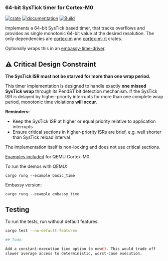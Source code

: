 ### 64-bit SysTick timer for Cortex-M0

[![crate](https://img.shields.io/crates/v/systick-timer.svg)](https://crates.io/crates/systick-timer)
[![documentation](https://docs.rs/systick-timer/badge.svg)](https://docs.rs/systick-timer/)
[![Build](https://github.com/kaidokert/systick-timer-rs/actions/workflows/rust.yml/badge.svg)](https://github.com/kaidokert/systick-timer-rs/actions/workflows/rust.yml)

Implements a 64-bit SysTick based timer, that tracks
overflows and provides as single monotonic 64-bit value
at the desired resolution. The only dependencies are [cortex-m](https://crates.io/crates/cortex-m)
and [cortex-m-rt](https://crates.io/crates/cortex-m-rt) crates.

Optionally wraps this in an [embassy-time-driver](https://crates.io/crates/embassy-time-driver).

## ⚠️ Critical Design Constraint

**The SysTick ISR must not be starved for more than one wrap period.**

This timer implementation is designed to handle exactly **one missed SysTick wrap** through its PendST bit detection mechanism. If the SysTick ISR is delayed by higher-priority interrupts for more than one complete wrap period, monotonic time violations **will occur**.

**Reminders:**
- Keep the SysTick ISR at higher or equal priority relative to application interrupts
- Ensure critical sections in higher-priority ISRs are brief, e.g. well shorter than SysTick reload interval

The implementation itself is non-locking and does not use critical sections.


[Examples included](https://github.com/kaidokert/systick-timer-rs/tree/main/examples) for QEMU Cortex-M0.

To run the demos with QEMU:

```
cargo runq --example basic_time
```

Embassy version:

```
cargo runq --example embassy_time
```

## Testing

To run the tests, run without default features:
```sh
cargo test --no-default-features

## Todo:

Add a constant-execution time option to now(). This would trade off
slower average access to deterministic, worst-case execution.
